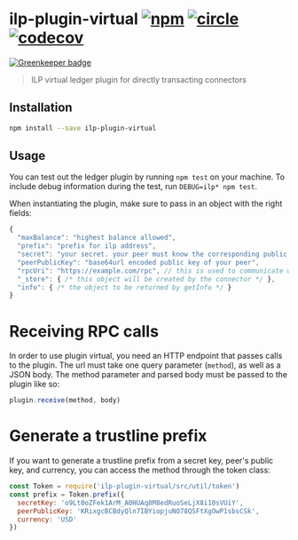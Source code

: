# ilp-plugin-virtual [![npm][npm-image]][npm-url] [![circle][circle-image]][circle-url] [![codecov][codecov-image]][codecov-url]

[![Greenkeeper badge](https://badges.greenkeeper.io/michielbdejong/ilp-plugin-lightning.svg)](https://greenkeeper.io/)

[npm-image]: https://img.shields.io/npm/v/ilp-plugin-virtual.svg?style=flat
[npm-url]: https://npmjs.org/package/ilp-plugin-virtual
[circle-image]: https://circleci.com/gh/interledgerjs/ilp-plugin-virtual.svg?style=shield
[circle-url]: https://circleci.com/gh/interledgerjs/ilp-plugin-virtual
[codecov-image]: https://codecov.io/gh/interledgerjs/ilp-plugin-virtual/branch/master/graph/badge.svg
[codecov-url]: https://codecov.io/gh/interledgerjs/ilp-plugin-virtual

> ILP virtual ledger plugin for directly transacting connectors

## Installation

``` sh
npm install --save ilp-plugin-virtual
```

## Usage

You can test out the ledger plugin by running `npm test` on your machine.  To
include debug information during the test, run `DEBUG=ilp* npm test`.

When instantiating the plugin, make sure to pass in an object with the right fields: 

```js
{
  "maxBalance": "highest balance allowed",
  "prefix": "prefix for ilp address",
  "secret": "your secret. your peer must know the corresponding public key.",
  "peerPublicKey": "base64url encoded public key of your peer",
  "rpcUri": "https://example.com/rpc", // this is used to communicate with your peer (see below)
  "_store": { /* this object will be created by the connector */ },
  "info": { /* the object to be returned by getInfo */ }
}
```

# Receiving RPC calls

In order to use plugin virtual, you need an HTTP endpoint that passes calls to the plugin.
The url must take one query parameter (`method`), as well as a JSON body. The method parameter
and parsed body must be passed to the plugin like so:

```js
plugin.receive(method, body)
```

# Generate a trustline prefix

If you want to generate a trustline prefix from a secret key, peer's public key, and currency,
you can access the method through the token class:

```js
const Token = require('ilp-plugin-virtual/src/util/token')
const prefix = Token.prefix({
  secretKey: 'o9Lt0oZFek1ArM_A0HUAq8M8edRuoSeLjX8i10sVUiY',
  peerPublicKey: 'KRixgcBCBdyQln7IBYiopjuNO78QSFtXgOwP1sbsCSk',
  currency: 'USD'
})
```
